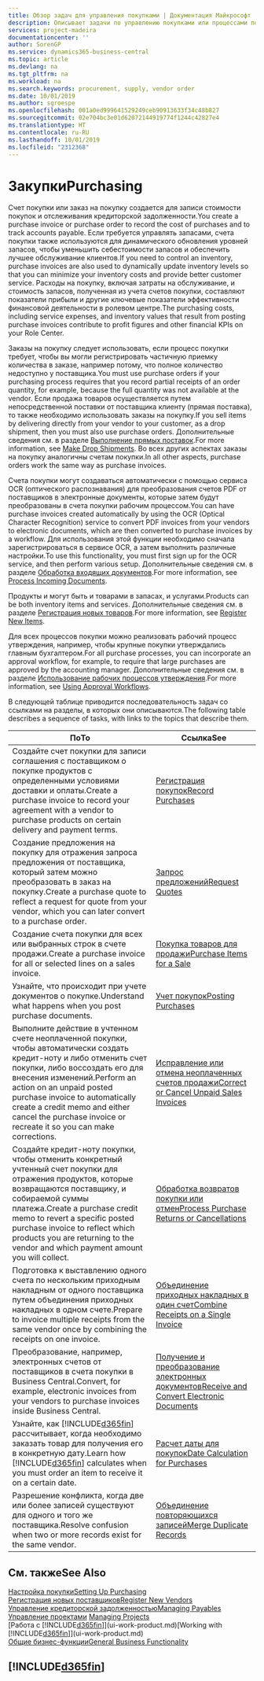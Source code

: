 ```yaml
---
title: Обзор задач для управления покупками | Документация Майкрософт
description: Описывает задачи по управлению покупками или процессами покупок, включая работу счетов покупки и заказов на покупку.
services: project-madeira
documentationcenter: ''
author: SorenGP
ms.service: dynamics365-business-central
ms.topic: article
ms.devlang: na
ms.tgt_pltfrm: na
ms.workload: na
ms.search.keywords: procurement, supply, vendor order
ms.date: 10/01/2019
ms.author: sgroespe
ms.openlocfilehash: 001a0ed999641529249ceb90913633f34c48b827
ms.sourcegitcommit: 02e704bc3e01d62072144919774f1244c42827e4
ms.translationtype: HT
ms.contentlocale: ru-RU
ms.lasthandoff: 10/01/2019
ms.locfileid: "2312368"
---
```

# <a name="purchasing"></a><span data-ttu-id="0c12a-103">Закупки</span><span class="sxs-lookup"><span data-stu-id="0c12a-103">Purchasing</span></span>
<span data-ttu-id="0c12a-104">Счет покупки или заказ на покупку создается для записи стоимости покупок и отслеживания кредиторской задолженности.</span><span class="sxs-lookup"><span data-stu-id="0c12a-104">You create a purchase invoice or purchase order to record the cost of purchases and to track accounts payable.</span></span> <span data-ttu-id="0c12a-105">Если требуется управлять запасами, счета покупки также используются для динамического обновления уровней запасов, чтобы уменьшить себестоимости запасов и обеспечить лучшее обслуживание клиентов.</span><span class="sxs-lookup"><span data-stu-id="0c12a-105">If you need to control an inventory, purchase invoices are also used to dynamically update inventory levels so that you can minimize your inventory costs and provide better customer service.</span></span> <span data-ttu-id="0c12a-106">Расходы на покупку, включая затраты на обслуживание, и стоимость запасов, полученная из учета счетов покупки, составляют показатели прибыли и другие ключевые показатели эффективности финансовой деятельности в ролевом центре.</span><span class="sxs-lookup"><span data-stu-id="0c12a-106">The purchasing costs, including service expenses, and inventory values that result from posting purchase invoices contribute to profit figures and other financial KPIs on your Role Center.</span></span>

<span data-ttu-id="0c12a-107">Заказы на покупку следует использовать, если процесс покупки требует, чтобы вы могли регистрировать частичную приемку количества в заказе, например потому, что полное количество недоступно у поставщика.</span><span class="sxs-lookup"><span data-stu-id="0c12a-107">You must use purchase orders if your purchasing process requires that you record partial receipts of an order quantity, for example, because the full quantity was not available at the vendor.</span></span> <span data-ttu-id="0c12a-108">Если продажа товаров осуществляется путем непосредственной поставки от поставщика клиенту (прямая поставка), то также необходимо использовать заказы на покупку.</span><span class="sxs-lookup"><span data-stu-id="0c12a-108">If you sell items by delivering directly from your vendor to your customer, as a drop shipment, then you must also use purchase orders.</span></span> <span data-ttu-id="0c12a-109">Дополнительные сведения см. в разделе [Выполнение прямых поставок](sales-how-drop-shipment.md).</span><span class="sxs-lookup"><span data-stu-id="0c12a-109">For more information, see [Make Drop Shipments](sales-how-drop-shipment.md).</span></span> <span data-ttu-id="0c12a-110">Во всех других аспектах заказы на покупку аналогичны счетам покупки.</span><span class="sxs-lookup"><span data-stu-id="0c12a-110">In all other aspects, purchase orders work the same way as purchase invoices.</span></span>

<span data-ttu-id="0c12a-111">Счета покупки могут создаваться автоматически с помощью сервиса OCR (оптического распознавания) для преобразования счетов PDF от поставщиков в электронные документы, которые затем будут преобразованы в счета покупки рабочим процессом.</span><span class="sxs-lookup"><span data-stu-id="0c12a-111">You can have purchase invoices created automatically by using the OCR (Optical Character Recognition) service to convert PDF invoices from your vendors to electronic documents, which are then converted to purchase invoices by a workflow.</span></span> <span data-ttu-id="0c12a-112">Для использования этой функции необходимо сначала зарегистрироваться в сервисе OCR, а затем выполнить различные настройки.</span><span class="sxs-lookup"><span data-stu-id="0c12a-112">To use this functionality, you must first sign up for the OCR service, and then perform various setup.</span></span> <span data-ttu-id="0c12a-113">Дополнительные сведения см. в разделе [Обработка входящих документов](across-process-income-documents.md).</span><span class="sxs-lookup"><span data-stu-id="0c12a-113">For more information, see [Process Incoming Documents](across-process-income-documents.md).</span></span>      

<span data-ttu-id="0c12a-114">Продукты и могут быть и товарами в запасах, и услугами.</span><span class="sxs-lookup"><span data-stu-id="0c12a-114">Products can be both inventory items and services.</span></span> <span data-ttu-id="0c12a-115">Дополнительные сведения см. в разделе [Регистрация новых товаров](inventory-how-register-new-items.md).</span><span class="sxs-lookup"><span data-stu-id="0c12a-115">For more information, see [Register New Items](inventory-how-register-new-items.md).</span></span>

<span data-ttu-id="0c12a-116">Для всех процессов покупки можно реализовать рабочий процесс утверждения, например, чтобы крупные покупки утверждались главным бухгалтером.</span><span class="sxs-lookup"><span data-stu-id="0c12a-116">For all purchase processes, you can incorporate an approval workflow, for example, to require that large purchases are approved by the accounting manager.</span></span> <span data-ttu-id="0c12a-117">Дополнительные сведения см. в разделе [Использование рабочих процессов утверждения](across-how-use-approval-workflows.md).</span><span class="sxs-lookup"><span data-stu-id="0c12a-117">For more information, see [Using Approval Workflows](across-how-use-approval-workflows.md).</span></span>

<span data-ttu-id="0c12a-118">В следующей таблице приводится последовательность задач со ссылками на разделы, в которых они описываются.</span><span class="sxs-lookup"><span data-stu-id="0c12a-118">The following table describes a sequence of tasks, with links to the topics that describe them.</span></span>

| <span data-ttu-id="0c12a-119">По</span><span class="sxs-lookup"><span data-stu-id="0c12a-119">To</span></span> | <span data-ttu-id="0c12a-120">Ссылка</span><span class="sxs-lookup"><span data-stu-id="0c12a-120">See</span></span> |
| --- | --- |
| <span data-ttu-id="0c12a-121">Создайте счет покупки для записи соглашения с поставщиком о покупке продуктов с определенными условиями доставки и оплаты.</span><span class="sxs-lookup"><span data-stu-id="0c12a-121">Create a purchase invoice to record your agreement with a vendor to purchase products on certain delivery and payment terms.</span></span> |[<span data-ttu-id="0c12a-122">Регистрация покупок</span><span class="sxs-lookup"><span data-stu-id="0c12a-122">Record Purchases</span></span>](purchasing-how-record-purchases.md) |
|<span data-ttu-id="0c12a-123">Создание предложения на покупку для отражения запроса предложения от поставщика, который затем можно преобразовать в заказ на покупку.</span><span class="sxs-lookup"><span data-stu-id="0c12a-123">Create a purchase quote to reflect a request for quote from your vendor, which you can later convert to a purchase order.</span></span>|[<span data-ttu-id="0c12a-124">Запрос предложений</span><span class="sxs-lookup"><span data-stu-id="0c12a-124">Request Quotes</span></span>](purchasing-how-request-quotes.md)|
| <span data-ttu-id="0c12a-125">Создание счета покупки для всех или выбранных строк в счете продажи.</span><span class="sxs-lookup"><span data-stu-id="0c12a-125">Create a purchase invoice for all or selected lines on a sales invoice.</span></span> |[<span data-ttu-id="0c12a-126">Покупка товаров для продажи</span><span class="sxs-lookup"><span data-stu-id="0c12a-126">Purchase Items for a Sale</span></span>](purchasing-how-purchase-products-sale.md) |
|<span data-ttu-id="0c12a-127">Узнайте, что происходит при учете документов о покупке.</span><span class="sxs-lookup"><span data-stu-id="0c12a-127">Understand what happens when you post purchase documents.</span></span>|[<span data-ttu-id="0c12a-128">Учет покупок</span><span class="sxs-lookup"><span data-stu-id="0c12a-128">Posting Purchases</span></span>](ui-post-purchases.md)|
| <span data-ttu-id="0c12a-129">Выполните действие в учтенном счете неоплаченной покупки, чтобы автоматически создать кредит-ноту и либо отменить счет покупки, либо воссоздать его для внесения изменений.</span><span class="sxs-lookup"><span data-stu-id="0c12a-129">Perform an action on an unpaid posted purchase invoice to automatically create a credit memo and either cancel the purchase invoice or recreate it so you can make corrections.</span></span> |[<span data-ttu-id="0c12a-130">Исправление или отмена неоплаченных счетов продажи</span><span class="sxs-lookup"><span data-stu-id="0c12a-130">Correct or Cancel Unpaid Sales Invoices</span></span>](purchasing-how-correct-cancel-unpaid-purchase-invoices.md) |
| <span data-ttu-id="0c12a-131">Создайте кредит-ноту покупки, чтобы отменить конкретный учтенный счет покупки для отражения продуктов, которые возвращаются поставщику, и собираемой суммы платежа.</span><span class="sxs-lookup"><span data-stu-id="0c12a-131">Create a purchase credit memo to revert a specific posted purchase invoice to reflect which products you are returning to the vendor and which payment amount you will collect.</span></span> |[<span data-ttu-id="0c12a-132">Обработка возвратов покупки или отмен</span><span class="sxs-lookup"><span data-stu-id="0c12a-132">Process Purchase Returns or Cancellations</span></span>](purchasing-how-register-new-vendors.md) |
|<span data-ttu-id="0c12a-133">Подготовка к выставлению одного счета по нескольким приходным накладным от одного поставщика путем объединения приходных накладных в одном счете.</span><span class="sxs-lookup"><span data-stu-id="0c12a-133">Prepare to invoice multiple receipts from the same vendor once by combining the receipts on one invoice.</span></span>|[<span data-ttu-id="0c12a-134">Объединение приходных накладных в один счет</span><span class="sxs-lookup"><span data-stu-id="0c12a-134">Combine Receipts on a Single Invoice</span></span>](purchasing-how-to-combine-receipts.md)|
|<span data-ttu-id="0c12a-135">Преобразование, например, электронных счетов от поставщиков в счета покупки в Business Central.</span><span class="sxs-lookup"><span data-stu-id="0c12a-135">Convert, for example, electronic invoices from your vendors to purchase invoices inside Business Central.</span></span>|[<span data-ttu-id="0c12a-136">Получение и преобразование электронных документов</span><span class="sxs-lookup"><span data-stu-id="0c12a-136">Receive and Convert Electronic Documents</span></span>](purchasing-how-to-receive-and-convert-electronic-documents.md)|
| <span data-ttu-id="0c12a-137">Узнайте, как [!INCLUDE[d365fin](includes/d365fin_md.md)] рассчитывает, когда необходимо заказать товар для получения его в конкретную дату.</span><span class="sxs-lookup"><span data-stu-id="0c12a-137">Learn how [!INCLUDE[d365fin](includes/d365fin_md.md)] calculates when you must order an item to receive it on a certain date.</span></span>|[<span data-ttu-id="0c12a-138">Расчет даты для покупок</span><span class="sxs-lookup"><span data-stu-id="0c12a-138">Date Calculation for Purchases</span></span>](purchasing-date-calculation-for-purchases.md)|
|<span data-ttu-id="0c12a-139">Разрешение конфликта, когда две или более записей существуют для одного и того же поставщика.</span><span class="sxs-lookup"><span data-stu-id="0c12a-139">Resolve confusion when two or more records exist for the same vendor.</span></span>|[<span data-ttu-id="0c12a-140">Объединение повторяющихся записей</span><span class="sxs-lookup"><span data-stu-id="0c12a-140">Merge Duplicate Records</span></span>](sales-how-merge-duplicate-records.md)|

## <a name="see-also"></a><span data-ttu-id="0c12a-141">См. также</span><span class="sxs-lookup"><span data-stu-id="0c12a-141">See Also</span></span>
[<span data-ttu-id="0c12a-142">Настройка покупки</span><span class="sxs-lookup"><span data-stu-id="0c12a-142">Setting Up Purchasing</span></span>](purchasing-setup-purchasing.md)  
[<span data-ttu-id="0c12a-143">Регистрация новых поставщиков</span><span class="sxs-lookup"><span data-stu-id="0c12a-143">Register New Vendors</span></span>](purchasing-how-register-new-vendors.md)  
[<span data-ttu-id="0c12a-144">Управление кредиторской задолженностью</span><span class="sxs-lookup"><span data-stu-id="0c12a-144">Managing Payables</span></span>](payables-manage-payables.md)  
<span data-ttu-id="0c12a-145">[Управление проектами](projects-manage-projects.md)  </span><span class="sxs-lookup"><span data-stu-id="0c12a-145">[Managing Projects](projects-manage-projects.md)  </span></span>  
<span data-ttu-id="0c12a-146">[Работа с [!INCLUDE[d365fin](includes/d365fin_md.md)]](ui-work-product.md)</span><span class="sxs-lookup"><span data-stu-id="0c12a-146">[Working with [!INCLUDE[d365fin](includes/d365fin_md.md)]](ui-work-product.md)</span></span>  
[<span data-ttu-id="0c12a-147">Общие бизнес-функции</span><span class="sxs-lookup"><span data-stu-id="0c12a-147">General Business Functionality</span></span>](ui-across-business-areas.md)

## [!INCLUDE[d365fin](includes/free_trial_md.md)]  
